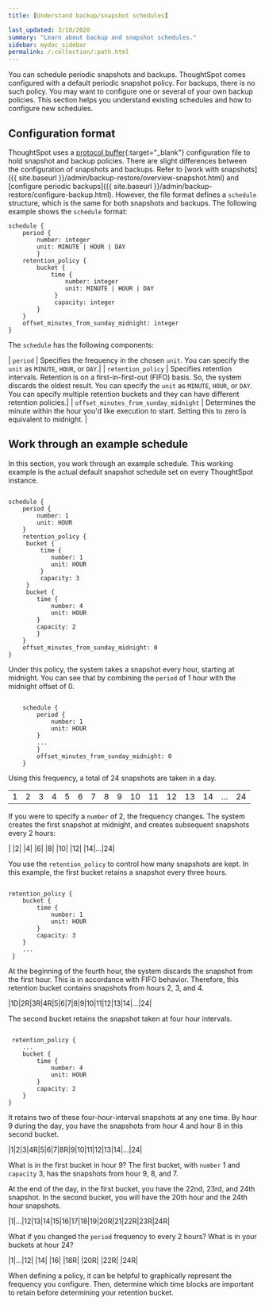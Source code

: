 ```yaml
---
title: [Understand backup/snapshot schedules]

last_updated: 3/10/2020
summary: "Learn about backup and snapshot schedules."
sidebar: mydoc_sidebar
permalink: /:collection/:path.html
---
```

You can schedule periodic snapshots and backups. ThoughtSpot comes configured with a default periodic snapshot policy. For backups, there is no such policy. You may want to configure one or several of your own backup policies. This section helps you understand existing schedules and how to configure new schedules.

## Configuration format

ThoughtSpot uses a [protocol buffer](https://developers.google.com/protocol-buffers/){:target="_blank"} configuration file to hold snapshot and backup policies. There are slight differences between the configuration of snapshots and backups. Refer to [work with snapshots]({{ site.baseurl }}/admin/backup-restore/overview-snapshot.html) and [configure periodic backups]({{ site.baseurl }}/admin/backup-restore/configure-backup.html). However, the file format defines a `schedule` structure, which is the same for both snapshots and backups. The following example shows the `schedule` format:

```
schedule {
    period {
        number: integer
        unit: MINUTE | HOUR | DAY
        }
    retention_policy {
        bucket {
            time {
                number: integer
                unit: MINUTE | HOUR | DAY
             }
             capacity: integer
        }
    }
    offset_minutes_from_sunday_midnight: integer
}
```

The `schedule` has the following components:

| `period` | Specifies the frequency in the chosen `unit`. You can specify the `unit` as `MINUTE`, `HOUR`, or `DAY`.|
| `retention_policy` | Specifies retention intervals. Retention is on a first-in-first-out (FIFO) basis. So, the system discards the oldest result. You can specify the `unit` as `MINUTE`, `HOUR`, or `DAY`. You can specify multiple retention buckets and they can have different retention policies.|
| `offset_minutes_from_sunday_midnight` | Determines the minute within the hour you'd like execution to start. Setting this to zero is equivalent to midnight. |

## Work through an example schedule

In this section, you work through an example schedule. This working example is the actual default snapshot schedule set on every ThoughtSpot instance.

```

schedule {
    period {
        number: 1
        unit: HOUR
    }
    retention_policy {
     bucket {
         time {
            number: 1
            unit: HOUR
         }
         capacity: 3
     }
     bucket {
        time {
            number: 4
            unit: HOUR
        }
        capacity: 2
        }
    }
    offset_minutes_from_sunday_midnight: 0
}               

```

Under this policy, the system takes a snapshot every hour, starting at midnight. You can see that by combining the `period` of 1 hour with the midnight offset of 0.

```

    schedule {
        period {
            number: 1
            unit: HOUR
        }
        ...
        }
        offset_minutes_from_sunday_midnight: 0
    }                

```

Using this frequency, a total of 24 snapshots are taken in a day.

<table class="scheduler">
  <tbody>
    <tr>
      <td>1</td>
      <td>2</td>
      <td>3</td>
      <td>4</td>
      <td>5</td>
      <td>6</td>
      <td>7</td>
      <td>8</td>
      <td>9</td>
      <td>10</td>
      <td>11</td>
      <td>12</td>
      <td>13</td>
      <td>14</td>
      <td>…</td>
      <td>24</td>
    </tr>
  </tbody>
</table>

If you were to specify a `number` of 2, the frequency changes. The system creates the first snapshot at midnight, and creates subsequent snapshots every 2 hours:

| |2| |4| |6| |8| |10| |12| |14|...|24|

You use the `retention_policy` to control how many snapshots are kept. In this example, the first bucket retains a snapshot every three hours.

```

retention_policy {
    bucket {
        time {
            number: 1
            unit: HOUR
        }
        capacity: 3
    }     
    ...
 }

```

At the beginning of the fourth hour, the system discards the snapshot from the first hour. This is in accordance with  FIFO behavior. Therefore, this retention bucket contains snapshots from hours 2, 3, and 4.

|1D|2R|3R|4R|5|6|7|8|9|10|11|12|13|14|...|24|

The second bucket retains the snapshot taken at four hour intervals.

```

 retention_policy {
    ...
    bucket {
        time {
            number: 4
            unit: HOUR
        }
        capacity: 2
    }      
}

```

It retains two of these four-hour-interval snapshots at any one time. By hour 9 during the day, you have the snapshots from hour 4 and hour 8 in this second bucket.

|1|2|3|4R|5|6|7|8R|9|10|11|12|13|14|...|24|

What is in the first bucket in hour 9? The first bucket, with `number` 1 and `capacity` 3, has the snapshots from hour 9, 8, and 7.

At the end of the day, in the first bucket, you have the 22nd, 23rd, and 24th snapshot. In the second bucket, you will have the 20th hour and the 24th hour snapshots.

|1|...|12|13|14|15|16|17|18|19|20R|21|22R|23R|24R|

What if you changed the `period` frequency to every 2 hours? What is in your buckets at hour 24?

|1|...|12| |14| |16| |18R| |20R| |22R| |24R|

When defining a policy, it can be helpful to graphically represent the frequency you configure. Then, determine which time blocks are important to retain before determining your retention bucket.
